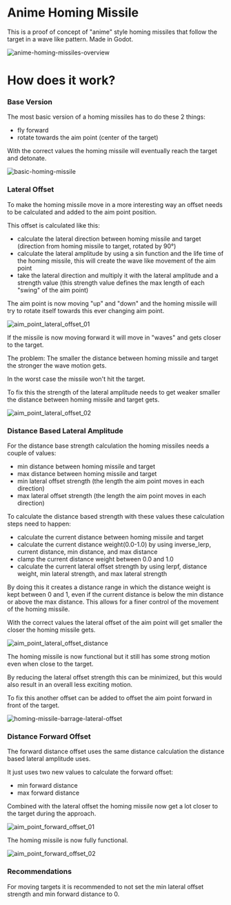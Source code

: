 # Anime Homing Missile
This is a proof of concept of "anime" style homing missiles that follow the target in a wave like pattern. Made in Godot.

![anime-homing-missiles-overview](https://github.com/MarcusMakesGames/anime-homing-missile/assets/133889324/d27539f0-e9a7-435f-951d-aafece9f97ea)

# How does it work?
### Base Version
The most basic version of a homing missiles has to do these 2 things:

- fly forward
- rotate towards the aim point (center of the target)

With the correct values the homing missile will eventually reach the target and detonate.
 
![basic-homing-missile](https://github.com/MarcusMakesGames/anime-homing-missile/assets/133889324/39d9c5ce-6624-4408-8501-572de1f1bb00)

### Lateral Offset
To make the homing missile move in a more interesting way an offset needs to be calculated and added to the aim point position.

This offset is calculated like this:

- calculate the lateral direction between homing missile and target (direction from homing missile to target, rotated by 90°)
- calculate the lateral amplitude by using a sin function and the life time of the homing missile, this will create the wave like movement of the aim point
- take the lateral direction and multiply it with the lateral amplitude and a strength value (this strength value defines the max length of each "swing" of the aim point)

The aim point is now moving "up" and "down" and the homing missile will try to rotate itself towards this ever changing aim point.

![aim_point_lateral_offset_01](https://github.com/MarcusMakesGames/anime-homing-missile/assets/133889324/f0037432-ed82-4e06-be82-acea64f39061)

If the missile is now moving forward it will move in "waves" and gets closer to the target.

The problem: The smaller the distance between homing missile and target the stronger the wave motion gets.

In the worst case the missile won't hit the target.

To fix this the strength of the lateral amplitude needs to get weaker smaller the distance between homing missile and target gets.

![aim_point_lateral_offset_02](https://github.com/MarcusMakesGames/anime-homing-missile/assets/133889324/514bb08f-1c7c-4fe8-b8ce-bbd1faafd39a)

### Distance Based Lateral Amplitude
For the distance base strength calculation the homing missiles needs a couple of values:

- min distance between homing missile and target
- max distance between homing missile and target
- min lateral offset strength (the length the aim point moves in each direction)
- max lateral offset strength (the length the aim point moves in each direction)

To calculate the distance based strength with these values these calculation steps need to happen:

- calculate the current distance between homing missile and target
- calculate the current distance weight(0.0-1.0) by using inverse_lerp, current distance, min distance, and max distance
- clamp the current distance weight between 0.0 and 1.0
- calculate the current lateral offset strength by using lerpf, distance weight, min lateral strength, and max lateral strength

By doing this it creates a distance range in which the distance weight is kept between 0 and 1, even if the current distance is below the min distance or above the max distance. This allows for a finer control of the movement of the homing missile.

With the correct values the lateral offset of the aim point will get smaller the closer the homing missile gets.

![aim_point_lateral_offset_distance](https://github.com/MarcusMakesGames/anime-homing-missile/assets/133889324/5c7ab8de-0db8-4660-9a1e-6da9dcd08445)

The homing missile is now functional but it still has some strong motion even when close to the target.

By reducing the lateral offset strength this can be minimized, but this would also result in an overall less exciting motion.

To fix this another offset can be added to offset the aim point forward in front of the target.

![homing-missile-barrage-lateral-offset](https://github.com/MarcusMakesGames/anime-homing-missile/assets/133889324/21d3758c-5115-420b-84c5-c11a0dcb6044)

### Distance Forward Offset
The forward distance offset uses the same distance calculation the distance based lateral amplitude uses.

It just uses two new values to calculate the forward offset:

- min forward distance
- max forward distance

Combined with the lateral offset the homing missile now get a lot closer to the target during the approach.

![aim_point_forward_offset_01](https://github.com/MarcusMakesGames/anime-homing-missile/assets/133889324/efcfb148-79e5-4811-8f38-c2137f9ff619)

The homing missile is now fully functional.

![aim_point_forward_offset_02](https://github.com/MarcusMakesGames/anime-homing-missile/assets/133889324/aaeaff6d-c78d-4eef-bdf8-43e30ba31d5f)

### Recommendations
For moving targets it is recommended to not set the min lateral offset strength and min forward distance to 0.


